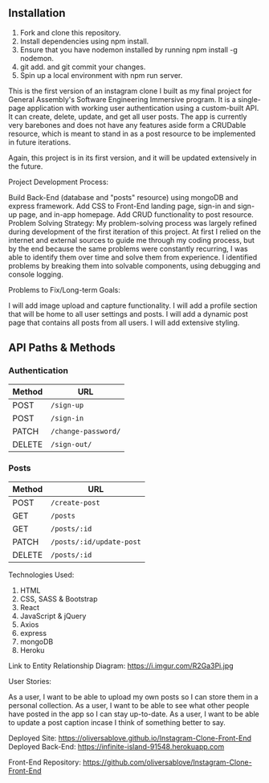 ## Installation
1. Fork and clone this repository.
2. Install dependencies using npm install.
3. Ensure that you have nodemon installed by running npm install -g nodemon.
4. git add. and git commit your changes.
5. Spin up a local environment with npm run server.

This is the first version of an instagram clone I built as my final project for General Assembly's Software Engineering Immersive program. It is a single-page application with working user authentication using a custom-built API. It can create, delete, update, and get all user posts. The app is currently very barebones and does not have any features aside form a CRUDable resource, which is meant to stand in as a post resource to be implemented in future iterations.

Again, this project is in its first version, and it will be updated extensively in the future.

Project Development Process:

Build Back-End (database and "posts" resource) using mongoDB and express framework.
Add CSS to Front-End landing page, sign-in and sign-up page, and in-app homepage.
Add CRUD functionality to post resource.
Problem Solving Strategy: My problem-solving process was largely refined during development of the first iteration of this project. At first I relied on the internet and external sources to guide me through my coding process, but by the end because the same problems were constantly recurring, I was able to identify them over time and solve them from experience. I identified problems by breaking them into solvable components, using debugging and console logging.

Problems to Fix/Long-term Goals:

I will add image upload and capture functionality.
I will add a profile section that will be home to all user settings and posts.
I will add a dynamic post page that contains all posts from all users.
I will add extensive styling.

API Paths & Methods
------
### Authentication

| Method | URL
|--------|------------------------
| POST   | `/sign-up`
| POST   | `/sign-in`
| PATCH  | `/change-password/`
| DELETE | `/sign-out/`

### Posts

| Method   | URL
|--------|------------------------
| POST   | `/create-post`
| GET    | `/posts`
| GET    | `/posts/:id`
| PATCH  | `/posts/:id/update-post`
| DELETE | `/posts/:id`

Technologies Used:
1. HTML
2. CSS, SASS & Bootstrap
3. React
4. JavaScript & jQuery
5. Axios
6. express
7. mongoDB
8. Heroku

Link to Entity Relationship Diagram: https://i.imgur.com/R2Ga3Pi.jpg

User Stories:

As a user, I want to be able to upload my own posts so I can store them in a personal collection.
As a user, I want to be able to see what other people have posted in the app so I can stay up-to-date.
As a user, I want to be able to update a post caption incase I think of something better to say.

Deployed Site: https://oliversablove.github.io/Instagram-Clone-Front-End Deployed Back-End: https://infinite-island-91548.herokuapp.com

Front-End Repository: https://github.com/oliversablove/Instagram-Clone-Front-End
